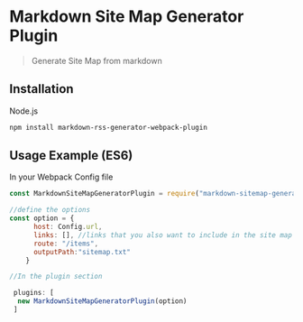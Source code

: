 # Markdown Site Map Generator Plugin

> Generate Site Map from markdown

## Installation

Node.js

```bash
npm install markdown-rss-generator-webpack-plugin
```

## Usage Example (ES6)

In your Webpack Config file

```javascript
const MarkdownSiteMapGeneratorPlugin = require("markdown-sitemap-generator-webpack-plugin").default;

//define the options
const option = {
      host: Config.url,
      links: [], //links that you also want to include in the site map
      route: "/items",
      outputPath:"sitemap.txt"
    }

//In the plugin section

 plugins: [
  new MarkdownSiteMapGeneratorPlugin(option)
 ]

```
